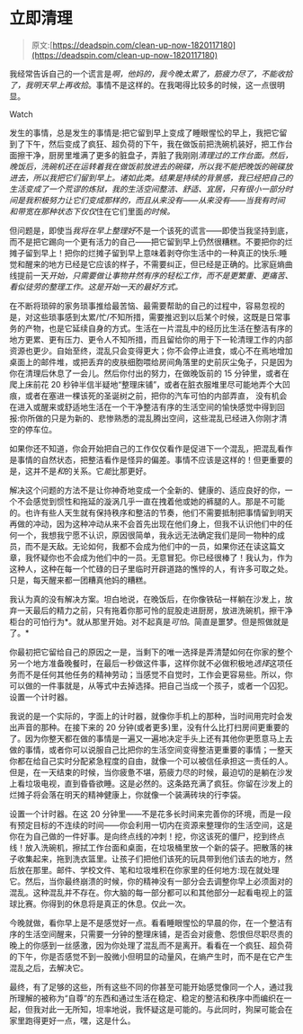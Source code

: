 # 立即清理

> 原文:[https://deadspin.com/clean-up-now-1820117180](https://deadspin.com/clean-up-now-1820117180)

我经常告诉自己的一个谎言是*啊，他妈的，我今晚太累了，筋疲力尽了，不能收拾了，我明天早上再收拾*。事情不是这样的。在我喝得比较多的时候，这一点很明显。

Watch

发生的事情，总是发生的事情是:把它留到早上变成了睡眼惺忪的早上，我把它留到了下午，然后变成了疯狂、超负荷的下午，我在做饭前把洗碗机装好，把工作台面擦干净，厨房里堆满了更多的脏盘子，弄脏了我刚刚*清理过的工作台面。然后，晚饭后，洗碗机还在运转着我在做饭前放进去的碗碟，所以我不能把晚饭的碗碟放进去，所以我把它们留到早上。诸如此类。结果是持续的背景感，我已经把自己的生活变成了一个荒谬的炼狱，我的生活空间整洁、舒适、宜居，只有很小一部分时间是我积极努力让它们变成那样的，而且从来没有——*从来没有*——当我有时间和带宽在那种状态下仅仅*住在它们里面*的时候。*

但问题是，即使当*我将在早上整理好*不是一个该死的谎言——即使当我坚持到底，而不是把它踢向一个更有活力的自己——把它留到早上仍然很糟糕。不要把你的烂摊子留到早上！把你的烂摊子留到早上意味着剥夺你生活中的一种真正的快乐:睡觉和醒来的地方已经是它应该的样子，不需要纠正，但已经是正确的。比家庭熵曲线提前一天*开始，只需要做让事物井然有序的轻松工作，而不是更繁重、更痛苦、看似徒劳的整理工作。这是开始一天的最好方式。*

在不断将琐碎的家务琐事推给最苦恼、最需要帮助的自己的过程中，容易忽视的是，对这些琐事感到太累/忙/不知所措，需要推迟到以后某个时候，这既是日常事务的产物，也是它延续自身的方式。生活在一片混乱中的经历比生活在整洁有序的地方更累、更有压力、更令人不知所措，而且留给你的用于下一轮清理工作的内部资源也更少。自始至终，混乱只会变得更大；你不会停止进食，或心不在焉地增加桌面上的邮件堆，或把丢弃的皮肤细胞喂给房间角落里的史前灰尘兔子，只是因为你在清理后休息了一会儿。然后你付出的努力，在做晚饭前的 15 分钟里，或者在爬上床前花 20 秒钟半信半疑地“整理床铺”，或者在脏衣服堆里尽可能地弄个大凹痕，或者在塞进一棵该死的圣诞树之前，把你的汽车可怕的内部弄直， 没有机会在进入或醒来或舒适地生活在一个干净整洁有序的生活空间的愉快感觉中得到回报:你所做的只是为新的、悲惨熟悉的混乱腾出空间，这些混乱已经进入你刚才清空的停车位。

如果你还不知道，你会开始把自己的工作仅仅看作是促进下一个混乱，把混乱看作是事情的自然状态，把整洁看作是怪异的偏差。事情不应该是这样的！但更重要的是，这并不是*和*的关系。它*能*比那更好。

解决这个问题的方法不是让你神奇地变成一个全新的、健康的、适应良好的你，一个不会感觉到惯性和拖延的漩涡几乎一直在拽着他或她的裤腿的人。那是不可能的。也许有些人天生就有保持秩序和整洁的节奏，他们不需要抵制把事情留到明天再做的冲动，因为这种冲动从来不会首先出现在他们身上，但我不认识他们中的任何一个，我想我宁愿不认识，原因很简单，我永远无法确定我们是同一物种的成员，而不是天敌。无论如何，我都不会成为他们中的一员，如果你还在读这篇文章，我怀疑你也不会成为他们中的一员。无意冒犯。你已经很棒了！我认为，作为这种人，这种在每一个忙碌的日子里临时开辟道路的憔悴的人，有许多可取之处。只是，每天醒来都一团糟真他妈的糟糕。

我认为真的没有解决方案。坦白地说，在晚饭后，在你像铁砧一样躺在沙发上，放弃一天最后的精力之前，只有拖着你那可怜的屁股走进厨房，放进洗碗机，擦干净柜台的可怕行为*。就从那里开始。对不起真是*可怕*。简直是噩梦。但是照做就是了。*

你最初把它留给自己的原因之一是，当剩下的唯一选择是弄清楚如何在你家的整个另一个地方准备晚餐时，在最后一秒做这件事，这样你就不必做积极地*选择*这项任务而不是任何其他任务的精神劳动；当感觉不自觉时，工作会更容易些。所以，你可以做的一件事就是，从等式中去掉选择。把自己当成一个孩子，或者一个囚犯。设置一个计时器。

我说的是一个实际的，字面上的计时器，就像你手机上的那种，当时间用完时会发出声音的那种。在接下来的 20 分钟(或者更多)里，没有什么比打扫房间更重要的了。因为你整天都在做的事情是一遍又一遍地决定手头上还有其他你更愿意马上去做的事情，或者你可以说服自己比把你的生活空间变得整洁更重要的事情；一整天你都在给自己实时分配紧急程度的自由，就像一个可以被信任承担这一责任的人。但是，在一天结束的时候，当你疲惫不堪，筋疲力尽的时候，最迫切的是躺在沙发上看垃圾电视，直到昏昏欲睡。这是必然的。这条路充满了疯狂。你留在沙发上的烂摊子将会落在明天的精神健康上，你就像一个装满砖块的行李袋。

设置一个计时器。在这 20 分钟里——不是花多长时间来完善你的环境，而是一段有预定目标的不连续的时间——你会利用一切内在资源来整理你的生活空间，这是你在为自己做的一件好事。是向终点线的冲刺！挖，你这该死的僵尸，挖到终点线！放入洗碗机，擦拭工作台面和桌面，在垃圾桶里放一个新的袋子。把散落的袜子收集起来，拖到洗衣篮里。让孩子们把他们该死的玩具带到他们该去的地方，然后放在那里。邮件、学校文件、笔和垃圾堆积在你家里的任何地方:现在就处理它。然后，当你最终崩溃的时候，你的精神没有一部分会去调整你早上必须面对的混乱。这种混乱并不存在。你大脑的每一部分都可以和其他部分一起看电视上的篮球比赛。你得到的休息将是真正的休息。仅此一次。

今晚就做，看你早上是不是感觉好一点。看看睡眼惺忪的早晨的你，在一个整洁有序的生活空间醒来，只需要一分钟的整理床铺，是否会对疲惫、怨恨但尽职尽责的晚上的你感到一丝感激，因为你处理了混乱而不是离开。看看在一个疯狂、超负荷的下午，你是否感觉不到一股微小但明显的动量风，在熵产生时，而不是在它产生混乱之后，去解决它。

最终，有了足够的这些，所有这些不同的你甚至可能开始感觉像同一个人，通过我所理解的被称为“自尊”的东西和通过生活在稳定、稳定的整洁和秩序中而编织在一起，但我对此一无所知，坦率地说，我怀疑这是可能的。与此同时，狗屎可能会在家里跑得更好一点，嘿，这是什么。